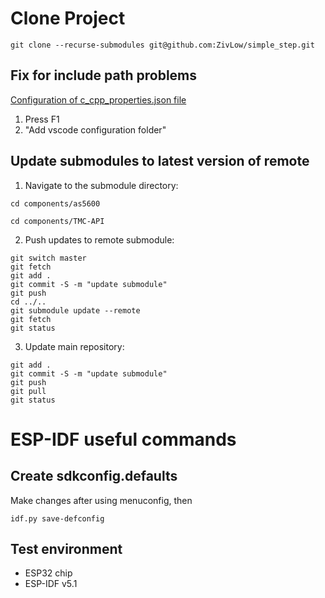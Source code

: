 # Clone Project
```
git clone --recurse-submodules git@github.com:ZivLow/simple_step.git
```

## Fix for include path problems
[Configuration of c_cpp_properties.json file](https://github.com/espressif/vscode-esp-idf-extension/blob/master/docs/C_CPP_CONFIGURATION.md)
1. Press F1
2. "Add vscode configuration folder"

## Update submodules to latest version of remote
1. Navigate to the submodule directory:
```
cd components/as5600
```
```
cd components/TMC-API
```
2. Push updates to remote submodule:
```
git switch master
git fetch
git add .
git commit -S -m "update submodule"
git push
cd ../..
git submodule update --remote
git fetch
git status
```
3. Update main repository:
```
git add .
git commit -S -m "update submodule"
git push
git pull
git status
```

# ESP-IDF useful commands
## Create sdkconfig.defaults
Make changes after using menuconfig, then
```
idf.py save-defconfig
```

## Test environment
- ESP32 chip
- ESP-IDF v5.1
